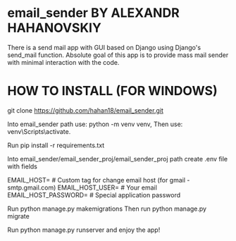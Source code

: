 # email_sender BY ALEXANDR HAHANOVSKIY
There is a send mail app with GUI based on Django using Django's send_mail function.
Absolute goal of this app is to provide mass mail sender with minimal interaction with the code.


# HOW TO INSTALL (FOR WINDOWS)
git clone https://github.com/hahan18/email_sender.git

Into email_sender path use: python -m venv venv,
Then use: venv\Scripts\activate.


Run pip install -r requirements.txt


Into email_sender/email_sender_proj/email_sender_proj path create .env file with fields

EMAIL_HOST= # Custom tag for change email host (for gmail - smtp.gmail.com)
EMAIL_HOST_USER=  # Your email
EMAIL_HOST_PASSWORD=  # Special application password


Run python manage.py makemigrations
Then run python manage.py migrate

Run python manage.py runserver and enjoy the app!
